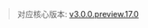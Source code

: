 > 对应核心版本: [v3.0.0.preview.17.0](https://github.com/ForteScarlet/simpler-robot/releases/tag/v3.0.0.preview.17.0)


